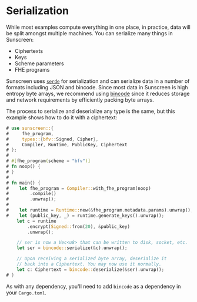 # Serialization
While most examples compute everything in one place, in practice, data will be split amongst multiple machines. You can serialize many things in Sunscreen:
* Ciphertexts
* Keys
* Scheme parameters
* FHE programs

Sunscreen uses [`serde`](https://serde.rs/) for serialization and can serialize data in a number of formats including JSON and bincode. Since most data in Sunscreen is high entropy byte arrays, we recommend using [bincode](https://docs.rs/bincode/1.3.3/bincode/) since it reduces storage and network requirements by efficiently packing byte arrays.

The process to serialize and deserialize any type is the same, but this example shows how to do it with a ciphertext:
```rust
# use sunscreen::{
#     fhe_program,
#     types::{bfv::Signed, Cipher},
#     Compiler, Runtime, PublicKey, Ciphertext
# };
#
# #[fhe_program(scheme = "bfv")]
# fn noop() {
# }
#
# fn main() {
#    let fhe_program = Compiler::with_fhe_program(noop)
#        .compile()
#        .unwrap();
#
#    let runtime = Runtime::new(&fhe_program.metadata.params).unwrap();
#    let (public_key, _) = runtime.generate_keys().unwrap();
    let c = runtime
        .encrypt(Signed::from(20), &public_key)
        .unwrap();

    // ser is now a Vec<u8> that can be written to disk, socket, etc.
    let ser = bincode::serialize(&c).unwrap();

    // Upon receiving a serialized byte array, deserialize it
    // back into a Ciphertext. You may now use it normally.
    let c: Ciphertext = bincode::deserialize(&ser).unwrap();
# }
```

As with any dependency, you'll need to add `bincode` as a dependency in your `Cargo.toml`.
